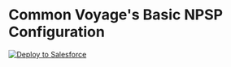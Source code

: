 # Common Voyage's Basic NPSP Configuration

<a href="https://githubsfdeploy.herokuapp.com?owner=commonvoyage&repo=npspconfig">
  <img alt="Deploy to Salesforce"
       src="https://raw.githubusercontent.com/afawcett/githubsfdeploy/master/src/main/webapp/resources/img/deploy.png">
</a>
